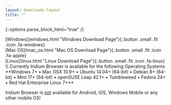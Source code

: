 ```yaml
---
layout: downloads-layout
title: ""
---
```


{::options parse_block_html="true" /}
<div class="row">
<div class="4u 12u$(small)">
[Windows](windows.html "Windows Download Page"){:.button .small .fit .icon .fa-windows}
</div>
<div class="4u 12u$(small)">
[Mac OS](mac_os.html "Mac OS Download Page"){:.button .small .fit .icon .fa-apple}
</div>
<div class="4u 12u$(small)">
[Linux](linux.html "Linux Download Page"){:.button .small .fit .icon .fa-linux}
</div>
</div>
\\
Currently Iridium Browser is available for the following Operating Systems    
**Windows 7+ &#8226; 
Mac OSX 10.9+ &#8226; 
Ubuntu 14.04+ (64-bit) &#8226; 
Debian 8+ (64-bit) &#8226; 
Mint 17+ (64-bit) &#8226; 
openSUSE Leap 42.1+ &#8226; 
Tumbleweed &#8226; 
Fedora 24+ &#8226; 
Red Hat Enterprise Linux 7+**

<span class="fa fa-warning"></span> Iridium Browser is <u>not</u> available for Android, iOS, Windows Mobile or any other mobile OS!
